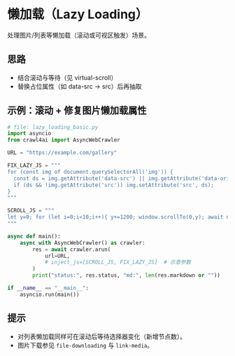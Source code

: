 # 懒加载（Lazy Loading）

处理图片/列表等懒加载（滚动或可视区触发）场景。

## 思路

- 结合滚动与等待（见 virtual-scroll）
- 替换占位属性（如 data-src -> src）后再抽取

## 示例：滚动 + 修复图片懒加载属性

```python
# file: lazy_loading_basic.py
import asyncio
from crawl4ai import AsyncWebCrawler

URL = "https://example.com/gallery"

FIX_LAZY_JS = """
for (const img of document.querySelectorAll('img')) {
  const ds = img.getAttribute('data-src') || img.getAttribute('data-original') || img.getAttribute('data-lazy');
  if (ds && !img.getAttribute('src')) img.setAttribute('src', ds);
}
"""

SCROLL_JS = """
let y=0; for (let i=0;i<10;i++){ y+=1200; window.scrollTo(0,y); await new Promise(r=>setTimeout(r,700)); }
"""

async def main():
    async with AsyncWebCrawler() as crawler:
        res = await crawler.arun(
            url=URL,
            # inject_js=[SCROLL_JS, FIX_LAZY_JS]  # 示意参数
        )
        print("status:", res.status, "md:", len(res.markdown or ""))

if __name__ == "__main__":
    asyncio.run(main())
```

## 提示

- 对列表懒加载同样可在滚动后等待选择器变化（新增节点数）。
- 图片下载参见 `file-downloading` 与 `link-media`。

